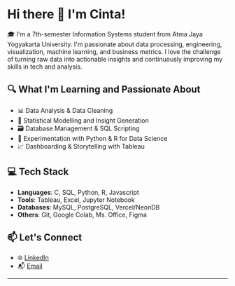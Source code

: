 # Hi there 👋 I'm Cinta!

🎓 I'm a 7th-semester Information Systems student from Atma Jaya Yogyakarta University. I'm passionate about data processing, engineering, visualization, machine learning, and business metrics. I love the challenge of turning raw data into actionable insights and continuously improving my skills in tech and analysis.

## 🔍 What I'm Learning and Passionate About

- 📊 Data Analysis & Data Cleaning  
- 🧠 Statistical Modelling and Insight Generation  
- 🗃️ Database Management & SQL Scripting  
- 🧪 Experimentation with Python & R for Data Science  
- 📈 Dashboarding & Storytelling with Tableau  

## 💻 Tech Stack

- **Languages**: C, SQL, Python, R, Javascript  
- **Tools**: Tableau, Excel, Jupyter Notebook
- **Databases**: MySQL, PostgreSQL, Vercel/NeonDB
- **Others**: Git, Google Colab, Ms. Office, Figma

## 📫 Let's Connect

- 🌐 [LinkedIn](https://www.linkedin.com/in/cinta-chantika/)
- 📬 [Email](cintachantika13@gmail.com)

---
